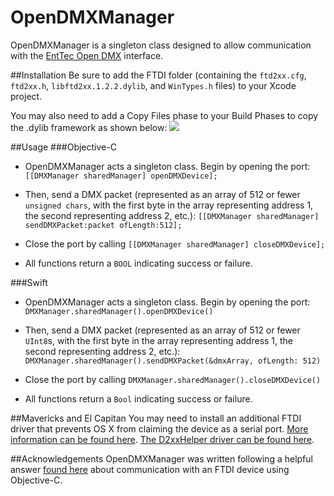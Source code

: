 # OpenDMXManager
OpenDMXManager is a singleton class designed to allow communication with the [EntTec Open DMX](www.enttec.com/open_dmx_usb) interface.

##Installation
Be sure to add the FTDI folder (containing the `ftd2xx.cfg`, `ftd2xx.h`, `libftd2xx.1.2.2.dylib`, and `WinTypes.h` files) to your Xcode project.

You may also need to add a Copy Files phase to your Build Phases to copy the .dylib framework as shown below:
![](http://i65.tinypic.com/esvocl.png)


##Usage
###Objective-C
- OpenDMXManager acts a singleton class. Begin by opening the port:
`[[DMXManager sharedManager] openDMXDevice];`

- Then, send a DMX packet (represented as an array of 512 or fewer `unsigned chars`, with the first byte in the array representing address 1, the second representing address 2, etc.):
`[[DMXManager sharedManager] sendDMXPacket:packet ofLength:512];`

- Close the port by calling `[[DMXManager sharedManager] closeDMXDevice];`
- All functions return a `BOOL` indicating success or failure.

###Swift
- OpenDMXManager acts a singleton class. Begin by opening the port:
`DMXManager.sharedManager().openDMXDevice()`

- Then, send a DMX packet (represented as an array of 512 or fewer `UInt8`s, with the first byte in the array representing address 1, the second representing address 2, etc.):
`DMXManager.sharedManager().sendDMXPacket(&dmxArray, ofLength: 512)`

- Close the port by calling `DMXManager.sharedManager().closeDMXDevice()`
- All functions return a `Bool` indicating success or failure.


##Mavericks and El Capitan
You may need to install an additional FTDI driver that prevents OS X from claiming the device as a serial port. [More information can be found here](http://www.ftdichip.com/Drivers/D2XX/MacOSX/ReadMe-mac.rtf). [The D2xxHelper driver can be found here](http://www.ftdichip.com/Drivers/D2XX/MacOSX/D2xxHelper_v2.0.0.pkg). 


##Acknowledgements
OpenDMXManager was written following a helpful answer [found here](http://stackoverflow.com/questions/14035084/ftdi-communication-with-usb-device-objective-c) about communication with an FTDI device using Objective-C.